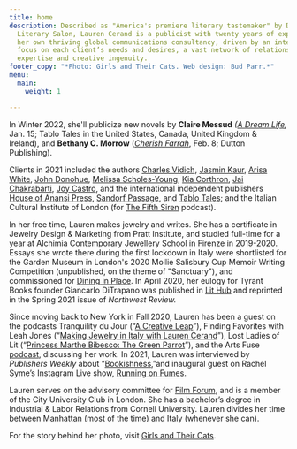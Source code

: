```yaml
---
title: home
description: Described as "America's premiere literary tastemaker" by Damian Barr's
  Literary Salon, Lauren Cerand is a publicist with twenty years of experience running
  her own thriving global communications consultancy, driven by an intensive personal
  focus on each client’s needs and desires, a vast network of relationships, and unparalleled
  expertise and creative ingenuity.
footer_copy: "*Photo: Girls and Their Cats. Web design: Bud Parr.*"
menu:
  main:
    weight: 1

---
```

In Winter 2022, she'll publicize new novels by **Claire Messud** _(_[_A Dream Life_](https://www.ipgbook.com/a-dream-life-products-9781649697295.php)_,_ Jan. 15; Tablo Tales in the United States, Canada, United Kingdom & Ireland), and **Bethany C. Morrow** ([_Cherish Farrah_](https://www.penguinrandomhouse.com/books/673509/cherish-farrah-by-bethany-c-morrow/), Feb. 8; Dutton Publishing).

Clients in 2021 included the authors [Charles Vidich](https://www.germsatbaybook.com/), [Jasmin Kaur](https://www.jasminkaur.com/), [Arisa White](https://arisawhite.com/), [John Donohue](https://alltherestaurants.com/), [Melissa Scholes-Young](http://melissascholesyoung.com/), [Kia Corthron](http://www.kiacorthron-author.com/index.htm), [Jai Chakrabarti](http://jai-chakrabarti.squarespace.com/), [Joy Castro](https://www.joycastro.com/), and the international independent publishers [House of Anansi Press](https://houseofanansi.com/), [Sandorf Passage](https://sandorfpassage.org/), and [Tablo Tales](https://tablo.com/tablo-tales); and the Italian Cultural Institute of London (for [The Fifth Siren](https://www.thefifthsiren.com/) podcast).

In her free time, Lauren makes jewelry and writes. She has a certificate in Jewelry Design & Marketing from Pratt Institute, and studied full-time for a year at Alchimia Contemporary Jewellery School in Firenze in 2019-2020. Essays she wrote there during the first lockdown in Italy were shortlisted for the Garden Museum in London's 2020 Mollie Salisbury Cup Memoir Writing Competition (unpublished, on the theme of "Sanctuary"), and commissioned for [Dining in Place](https://dininginplace.com/essay/in-isolation-with-lauren-cerand/). In April 2020, her eulogy for Tyrant Books founder Giancarlo DiTrapano was published in [Lit Hub](https://lithub.com/well-always-have-the-best-day-of-our-lives-remembering-giancarlo-ditrapano/) and reprinted in the Spring 2021 issue of _Northwest Review._

Since moving back to New York in Fall 2020, Lauren has been a guest on the podcasts Tranquility du Jour (“[A Creative Leap](https://kimberlywilson.com/podcasts/tranquility-du-jour-512-creative-leap/)”), Finding Favorites with Leah Jones (“[Making Jewelry in Italy with Lauren Cerand](https://findingfavorites.podbean.com/e/making-jewelry-in-italy-with-lauren-cerand/)”), Lost Ladies of Lit (“[Princess Marthe Bibesco: The Green Parrot](https://www.lostladiesoflit.com/podcast/23-marthe-bibesco-the-green-parrot-with-lauren-cerand)”), and the Arts Fuse [podcast](https://artsfuse.org/category/podcast/), discussing her work. In 2021, Lauren was interviewed by _Publishers Weekly_ about “[Bookishness](https://www.publishersweekly.com/pw/by-topic/industry-news/publisher-news/article/86110-how-bookishness-affects-the-book-biz.html),”and inaugural guest on Rachel Syme’s Instagram Live show, [Running on Fumes](https://www.instagram.com/tv/CN8iZQSnIms/?igshid=1po0cwomaemjx).

Lauren serves on the advisory committee for [Film Forum](https://filmforum.org/), and is a member of the City University Club in London. She has a bachelor’s degree in Industrial & Labor Relations from Cornell University. Lauren divides her time between Manhattan (most of the time) and Italy (whenever she can).

For the story behind her photo, visit [Girls and Their Cats](https://www.girlsandtheircats.com/blog/lauren-cerand-and-toscano).